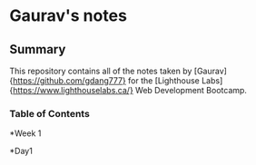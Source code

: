 # Gaurav's notes

## Summary

This repository contains all of the notes taken by [Gaurav]{https://github.com/gdang777} for the [Lighthouse Labs]{https://www.lighthouselabs.ca/} Web Development Bootcamp.

### Table of Contents
*Week 1

  *Day1

